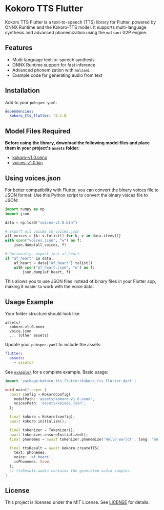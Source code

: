 # Kokoro TTS Flutter

Kokoro TTS Flutter is a text-to-speech (TTS) library for Flutter, powered by ONNX Runtime and the Kokoro-TTS model. It supports multi-language synthesis and advanced phonemization using the `malsami` G2P engine.

## Features
- Multi-language text-to-speech synthesis
- ONNX Runtime support for fast inference
- Advanced phonemization with `malsami`
- Example code for generating audio from text

## Installation
Add to your `pubspec.yaml`:
```yaml
dependencies:
  kokoro_tts_flutter: ^0.1.0
```

## Model Files Required
**Before using the library, download the following model files and place them in your project's `assets` folder:**
- [kokoro-v1.0.onnx](https://github.com/thewh1teagle/kokoro-onnx/releases/download/model-files-v1.0/kokoro-v1.0.onnx)
- [voices-v1.0.bin](https://github.com/thewh1teagle/kokoro-onnx/releases/download/model-files-v1.0/voices-v1.0.bin)

## Using voices.json

For better compatibility with Flutter, you can convert the binary voices file to JSON format:
Use this Python script to convert the binary voices file to JSON:

```python
import numpy as np
import json

data = np.load("voices-v1.0.bin")

# Export all voices to voices.json
all_voices = {k: v.tolist() for k, v in data.items()}
with open("voices.json", "w") as f:
    json.dump(all_voices, f)

# Optionally, export just af_heart
if "af_heart" in data:
    af_heart = data["af_heart"].tolist()
    with open("af_heart.json", "w") as f:
        json.dump(af_heart, f)
```

This allows you to use JSON files instead of binary files in your Flutter app, making it easier to work with the voice data.

## Usage Example
Your folder structure should look like:
```
assets/
  kokoro-v1.0.onnx
  voice.json
  ... (other assets)
```

Update your `pubspec.yaml` to include the assets:
```yaml
flutter:
  assets:
    - assets/
```
See [`example/`](example/) for a complete example. Basic usage:

```dart
import 'package:kokoro_tts_flutter/kokoro_tts_flutter.dart';

void main() async {
  const config = KokoroConfig(
    modelPath: 'assets/kokoro-v1.0.onnx',
    voicesPath: 'assets/voices.json',
  );

  final kokoro = Kokoro(config);
  await kokoro.initialize();

  final tokenizer = Tokenizer();
  await tokenizer.ensureInitialized();
  final phonemes = await tokenizer.phonemize('Hello world!', lang: 'en-us');

  final ttsResult = await kokoro.createTTS(
    text: phonemes,
    voice: 'af_heart',
    isPhonemes: true,
  );
  // ttsResult.audio contains the generated audio samples
}
```

## License
This project is licensed under the MIT License. See [LICENSE](LICENSE) for details.
